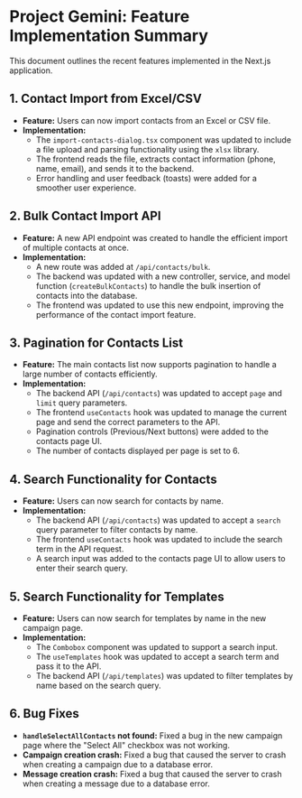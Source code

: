 # Project Gemini: Feature Implementation Summary

This document outlines the recent features implemented in the Next.js application.

## 1. Contact Import from Excel/CSV

- **Feature:** Users can now import contacts from an Excel or CSV file.
- **Implementation:**
  - The `import-contacts-dialog.tsx` component was updated to include a file upload and parsing functionality using the `xlsx` library.
  - The frontend reads the file, extracts contact information (phone, name, email), and sends it to the backend.
  - Error handling and user feedback (toasts) were added for a smoother user experience.

## 2. Bulk Contact Import API

- **Feature:** A new API endpoint was created to handle the efficient import of multiple contacts at once.
- **Implementation:**
  - A new route was added at `/api/contacts/bulk`.
  - The backend was updated with a new controller, service, and model function (`createBulkContacts`) to handle the bulk insertion of contacts into the database.
  - The frontend was updated to use this new endpoint, improving the performance of the contact import feature.

## 3. Pagination for Contacts List

- **Feature:** The main contacts list now supports pagination to handle a large number of contacts efficiently.
- **Implementation:**
  - The backend API (`/api/contacts`) was updated to accept `page` and `limit` query parameters.
  - The frontend `useContacts` hook was updated to manage the current page and send the correct parameters to the API.
  - Pagination controls (Previous/Next buttons) were added to the contacts page UI.
  - The number of contacts displayed per page is set to 6.

## 4. Search Functionality for Contacts

- **Feature:** Users can now search for contacts by name.
- **Implementation:**
  - The backend API (`/api/contacts`) was updated to accept a `search` query parameter to filter contacts by name.
  - The frontend `useContacts` hook was updated to include the search term in the API request.
  - A search input was added to the contacts page UI to allow users to enter their search query.

## 5. Search Functionality for Templates

- **Feature:** Users can now search for templates by name in the new campaign page.
- **Implementation:**
  - The `Combobox` component was updated to support a search input.
  - The `useTemplates` hook was updated to accept a search term and pass it to the API.
  - The backend API (`/api/templates`) was updated to filter templates by name based on the search query.

## 6. Bug Fixes

- **`handleSelectAllContacts` not found:** Fixed a bug in the new campaign page where the "Select All" checkbox was not working.
- **Campaign creation crash:** Fixed a bug that caused the server to crash when creating a campaign due to a database error.
- **Message creation crash:** Fixed a bug that caused the server to crash when creating a message due to a database error.
